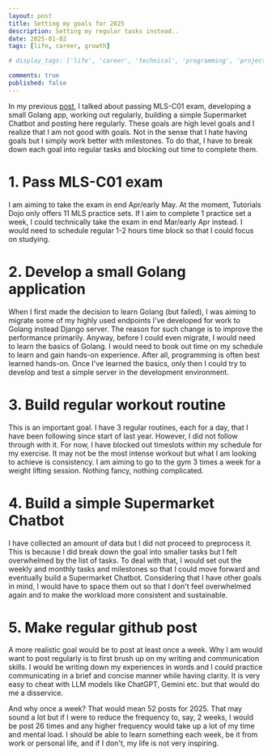 ```yaml
---
layout: post
title: Setting my goals for 2025
description: Setting my regular tasks instead..
date: 2025-01-02
tags: [life, career, growth]

# display_tags: ['life', 'career', 'technical', 'programming', 'project', 'AWS', 'growth']

comments: true
published: false
---
```

In my previous [post](https://brandonyongys.github.io/blog/2024/year-end-review/), I talked about passing MLS-C01 exam, developing a small Golang app, working out regularly, building a simple Supermarket Chatbot and posting here regularly. These goals are high level goals and I realize that I am not good with goals. Not in the sense that I hate having goals but I simply work better with milestones. To do that, I have to break down each goal into regular tasks and blocking out time to complete them.

# 1. Pass MLS-C01 exam

I am aiming to take the exam in end Apr/early May. At the moment, Tutorials Dojo only offers 11 MLS practice sets. If I aim to complete 1 practice set a week, I could technically take the exam in end Mar/early Apr instead. I would need to schedule regular 1-2 hours time block so that I could focus on studying.

# 2. Develop a small Golang application

When I first made the decision to learn Golang (but failed), I was aiming to migrate some of my highly used endpoints I've developed for work to Golang instead Django server. The reason for such change is to improve the performance primarily. Anyway, before I could even migrate, I would need to learn the basics of Golang. I would need to book out time on my schedule to learn and gain hands-on experience. After all, programming is often best learned hands-on. Once I've learned the basics, only then I could try to develop and test a simple server in the development environment. 

# 3. Build regular workout routine

This is an important goal. I have 3 regular routines, each for a day, that I have been following since start of last year. However, I did not follow through with it. For now, I have blocked out timeslots within my schedule for my exercise. It may not be the most intense workout but what I am looking to achieve is consistency. I am aiming to go to the gym 3 times a week for a weight lifting session. Nothing fancy, nothing complicated. 


# 4. Build a simple Supermarket Chatbot

I have collected an amount of data but I did not proceed to preprocess it. This is because I did break down the goal into smaller tasks but I felt overwhelmed by the list of tasks. To deal with that, I would set out the weekly and monthly tasks and milestones so that I could move forward and eventually build a Supermarket Chatbot. Considering that I have other goals in mind, I would have to space them out so that I don't feel overwhelmed again and to make the workload more consistent and sustainable.

# 5. Make regular github post

A more realistic goal would be to post at least once a week. Why I am would want to post regularly is to first brush up on my writing and communication skills. I would be writing down my experiences in words and I could practice communicating in a brief and concise manner while having clarity. It is very easy to cheat with LLM models like ChatGPT, Gemini etc. but that would do me a disservice.

And why once a week? That would mean 52 posts for 2025. That may sound a lot but if I were to reduce the frequency to, say, 2 weeks, I would be post 26 times and any higher frequency would take up a lot of my time and mental load. I should be able to learn something each week, be it from work or personal life, and if I don't, my life is not very inspiring.